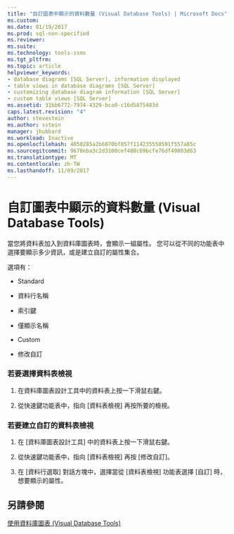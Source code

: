 ```yaml
---
title: "自訂圖表中顯示的資料數量 (Visual Database Tools) | Microsoft Docs"
ms.custom: 
ms.date: 01/19/2017
ms.prod: sql-non-specified
ms.reviewer: 
ms.suite: 
ms.technology: tools-ssms
ms.tgt_pltfrm: 
ms.topic: article
helpviewer_keywords:
- database diagrams [SQL Server], information displayed
- table views in database diagrams [SQL Server]
- customizing database diagram information [SQL Server]
- custom table views [SQL Server]
ms.assetid: 31bb6772-7974-4329-bca0-c16d5875483d
caps.latest.revision: "4"
author: stevestein
ms.author: sstein
manager: jhubbard
ms.workload: Inactive
ms.openlocfilehash: 4650285a2b6070bf057f114235550591f557a85c
ms.sourcegitcommit: 9678eba3c2d3100cef408c69bcfe76df49803d63
ms.translationtype: MT
ms.contentlocale: zh-TW
ms.lasthandoff: 11/09/2017
---
```

# <a name="customize-the-amount-of-information-displayed-in-diagrams-visual-database-tools"></a>自訂圖表中顯示的資料數量 (Visual Database Tools)
當您將資料表加入到資料庫圖表時，會顯示一組屬性。 您可以從不同的功能表中選擇要顯示多少資訊，或是建立自訂的屬性集合。  
  
選項有：  
  
-   Standard  
  
-   資料行名稱  
  
-   索引鍵  
  
-   僅顯示名稱  
  
-   Custom  
  
-   修改自訂  
  
### <a name="to-choose-a-table-view"></a>若要選擇資料表檢視  
  
1.  在資料庫圖表設計工具中的資料表上按一下滑鼠右鍵。  
  
2.  從快速鍵功能表中，指向 [資料表檢視] 再按所要的檢視。  
  
### <a name="to-create-a-custom-table-view"></a>若要建立自訂的資料表檢視  
  
1.  在 [資料庫圖表設計工具] 中的資料表上按一下滑鼠右鍵。  
  
2.  從快速鍵功能表中，指向 [資料表檢視] 再按 [修改自訂]。  
  
3.  在 [資料行選取] 對話方塊中，選擇當從 [資料表檢視] 功能表選擇 [自訂] 時，想要顯示的屬性。  
  
## <a name="see-also"></a>另請參閱  
[使用資料庫圖表 &#40;Visual Database Tools&#41;](../../ssms/visual-db-tools/work-with-database-diagrams-visual-database-tools.md)  
  
